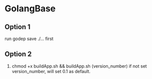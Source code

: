 # GolangBase

## Option 1

run godep save ./... first

## Option 2

1. chmod +x buildApp.sh && buildApp.sh (version_number) if not set version_number, will set 0.1 as default.


